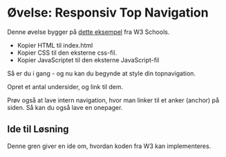 # Øvelse: Responsiv Top Navigation

Denne øvelse bygger på [dette eksempel](https://www.w3schools.com/howto/howto_js_topnav_responsive.asp) fra W3 Schools. 

* Kopier HTML til index.html
* Kopier CSS til den eksterne css-fil.
* Kopier JavaScriptet til den eksterne JavaScript-fil

Så er du i gang - og nu kan du begynde at style din topnavigation.

Opret et antal undersider, og link til dem.

Prøv også at lave intern navigation, hvor man linker til et anker (anchor) på siden. Så kan du også lave en onepager.

## Ide til Løsning

Denne gren giver en ide om, hvordan koden fra W3 kan implementeres.